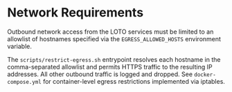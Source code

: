 # Network Requirements

Outbound network access from the LOTO services must be limited to an allowlist of hostnames specified via the `EGRESS_ALLOWED_HOSTS` environment variable.

The `scripts/restrict-egress.sh` entrypoint resolves each hostname in the comma-separated allowlist and permits HTTPS traffic to the resulting IP addresses. All other outbound traffic is logged and dropped. See `docker-compose.yml` for container-level egress restrictions implemented via iptables.

